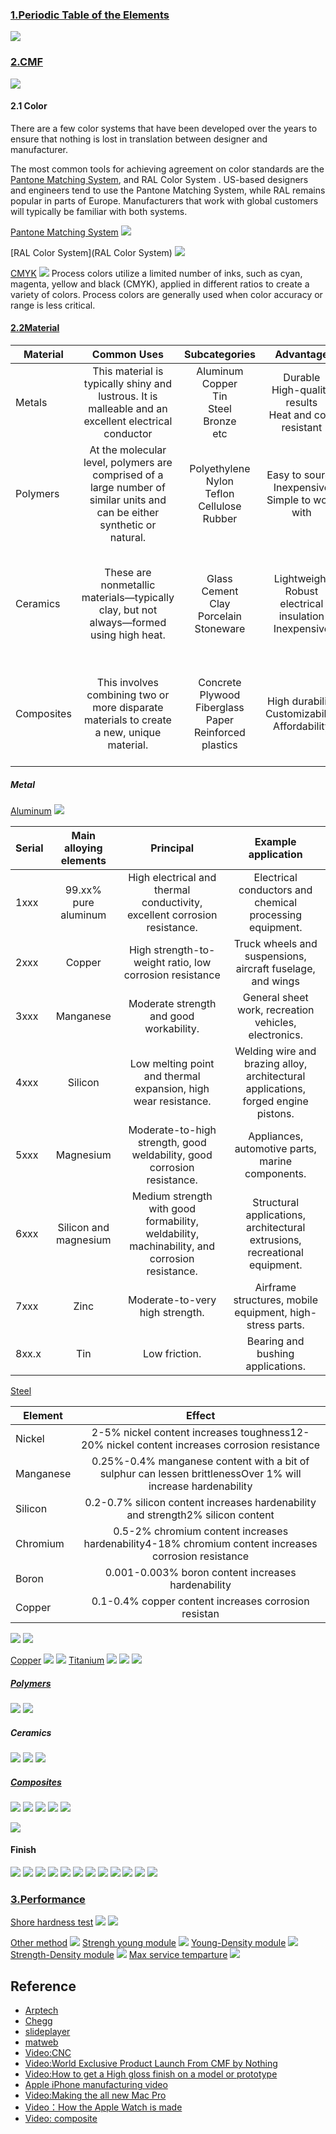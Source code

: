 

### [1.Periodic Table of the Elements](https://ptable.com/?lang=zh-hans#%E6%80%A7%E8%B4%A8)

![](https://nexmaker-profabx.oss-cn-hangzhou.aliyuncs.com/img/perodictableelements.jpeg)



### [2.CMF](https://profabx.com/#/en/prototype/prototype)
![](https://nexmaker-profabx.oss-cn-hangzhou.aliyuncs.com/img/cmf.png)


#### 2.1 Color
There are a few color systems that have been developed over the years to ensure that nothing is lost in translation between designer and manufacturer. 

The most common tools for achieving agreement on color standards are the [Pantone Matching System](https://www.pantone.com/color-systems/pantone-color-systems-explained), and RAL Color System . US-based designers and engineers tend to use the Pantone Matching System, while RAL remains popular in parts of Europe. Manufacturers that work with global customers will typically be familiar with both systems. 


[Pantone Matching System](https://www.pantone.com/color-systems/pantone-color-systems-explained)
![](https://nexmaker-profabx.oss-cn-hangzhou.aliyuncs.com/img/cmyk.png)


[RAL Color System](RAL Color System)
![](https://nexmaker-profabx.oss-cn-hangzhou.aliyuncs.com/img/ral_cassic-CMYK.jpg)

[CMYK](https://www.color-meanings.com/cmyk-color-model/)
![](https://nexmaker-profabx.oss-cn-hangzhou.aliyuncs.com/img/rgbcmyk.png)
Process colors utilize a limited number of inks, such as cyan, magenta, yellow and black (CMYK), applied in different ratios to create a variety of colors. Process colors are generally used when color accuracy or range is less critical.
#### [2.2Material](https://www.pacific-research.com/what-types-of-materials-are-used-in-manufacturing-prl/)
| Material | Common Uses  |Subcategories |  Advantage  | Disadvantage | 
| ------------- | :-----:| :-----:|:-----:|-----:|
| Metals  |This material is typically shiny and lustrous. It is malleable and an excellent electrical conductor|Aluminum<br>Copper<br>Tin<br>Steel<br>Bronze<br>etc|Durable<br>High-quality results<br>Heat and cold resistant |Can be challenging to<br>work with<br>Higher cost<br>Difficult to source | 
|  Polymers |At the molecular level, polymers are comprised of a large number of similar units and can be either synthetic or natural.|Polyethylene<br>Nylon<br>Teflon<br>Cellulose<br>Rubber| Easy to source<br>Inexpensive<br>Simple to work with| Lower-quality results<br>Less durability<br>Limited heat capacity | 
| Ceramics  |These are nonmetallic materials―typically clay, but not always―formed using high heat.|Glass<br>Cement<br>Clay<br>Porcelain<br>Stoneware| Lightweight<br>Robust electrical<br>insulation<br>Inexpensive| Dimensional tolerances can be inconsistent<br>Cracking is possible<br>Processing can be challenging | 
| Composites  |This involves combining two or more disparate materials to create a new, unique material.|Concrete<br>Plywood<br>Fiberglass<br>Paper<br>Reinforced plastics|High durability<br>Customizability<br>Affordability | Can be bad for the environment<br>Repair is challenging<br>May require special handling| 

##### Metal

[Aluminum](https://www.iqsdirectory.com/articles/aluminum-metal/types-of-aluminum.html#/)
![](https://nexmaker-profabx.oss-cn-hangzhou.aliyuncs.com/img/iqsdirectory.png)

| Serial | Main alloying elements  |Principal |  Example application  | 
| ------------- | :-----:| :-----:|:-----:|
| 1xxx |99.xx% pure aluminum| High electrical and thermal conductivity, excellent corrosion resistance.|Electrical conductors and chemical processing equipment.|
|2xxx|Copper|	High strength-to-weight ratio, low corrosion resistance|Truck wheels and suspensions, aircraft fuselage, and wings|
|3xxx	|Manganese	|Moderate strength and good workability.|	General sheet work, recreation vehicles, electronics.|
|4xxx|	Silicon|	Low melting point and thermal expansion, high wear resistance.	|Welding wire and brazing alloy, architectural applications, forged engine pistons.|
|5xxx	|Magnesium	|Moderate-to-high strength, good weldability, good corrosion resistance.|	Appliances, automotive parts, marine components.|
|6xxx|	Silicon and magnesium|	Medium strength with good formability, weldability, machinability, and corrosion resistance.|	Structural applications, architectural extrusions, recreational equipment.|
|7xxx	|Zinc|	Moderate-to-very high strength.	|Airframe structures, mobile equipment, high-stress parts.	|
|8xx.x	|Tin|	Low friction.	|Bearing and bushing applications.|


[Steel](https://www.britannica.com/technology/steel/Wear-resistant-steels)

|Element|	Effect|
| ------------- | :-----:|
|Nickel|	2-5% nickel content increases toughness12-20% nickel content increases corrosion resistance|
|Manganese|	0.25%-0.4% manganese content with a bit of sulphur can lessen brittlenessOver 1% will increase hardenability|
|Silicon|	0.2-0.7% silicon content increases hardenability and strength2% silicon content |increases yield strengthHigh percentages will also give magnetic properties to the alloy steel
|Chromium	|0.5-2% chromium content increases hardenability4-18% chromium content increases corrosion resistance|
|Boron|	0.001-0.003% boron content increases hardenability|
|Copper|	0.1-0.4% copper content increases corrosion resistan|
![](https://nexmaker-profabx.oss-cn-hangzhou.aliyuncs.com/img/flowline1_540.gif)
![](https://nexmaker-profabx.oss-cn-hangzhou.aliyuncs.com/img/Steel-tubing.png)

[Copper](https://waykenrm.com/blogs/differences-between-brass-bronze-and-copper/#/)
![](https://nexmaker-profabx.oss-cn-hangzhou.aliyuncs.com/img/applications-of-brass-bronze-and-copper-optimized.jpg)
![](https://nexmaker-profabx.oss-cn-hangzhou.aliyuncs.com/img/WX20240602-230239.png)
[Titanium]()
![](https://nexmaker-profabx.oss-cn-hangzhou.aliyuncs.com/img/WX20240602-231154.png)
![](https://nexmaker-profabx.oss-cn-hangzhou.aliyuncs.com/img/WX20240602-231627.png)
![](https://nexmaker-profabx.oss-cn-hangzhou.aliyuncs.com/img/WX20240602-231627.png)

##### [Polymers](https://www.findlight.net/blog/plastic-manufacturing-processes-brief-guide/#/)
![](https://nexmaker-profabx.oss-cn-hangzhou.aliyuncs.com/img/PlasticsPyramid3.jpg)
![](https://nexmaker-profabx.oss-cn-hangzhou.aliyuncs.com/img/Blog1.2.png)
##### Ceramics
![](https://nexmaker-profabx.oss-cn-hangzhou.aliyuncs.com/img/WX20240602-234029.png)
![](https://nexmaker-profabx.oss-cn-hangzhou.aliyuncs.com/img/WX20240602-233806.png)
![](https://nexmaker-profabx.oss-cn-hangzhou.aliyuncs.com/img/ceramicsvehicle.png)
##### [Composites](https://www.addcomposites.com/post/where-are-composites-used#/)
![](https://nexmaker-profabx.oss-cn-hangzhou.aliyuncs.com/img/1482836070.materiau.composite.eng.web.jpg)
![](https://nexmaker-profabx.oss-cn-hangzhou.aliyuncs.com/img/fiber-resin-combo.png)
![](https://nexmaker-profabx.oss-cn-hangzhou.aliyuncs.com/img/FiberMatrixComposite3.png)
![](https://nexmaker-profabx.oss-cn-hangzhou.aliyuncs.com/img/WX20240602-234440.png)
![](https://nexmaker-profabx.oss-cn-hangzhou.aliyuncs.com/img/WX20240602-234553.png)


![](https://nexmaker-profabx.oss-cn-hangzhou.aliyuncs.com/img/liquidmetal.png)
#### Finish
![](https://nexmaker-profabx.oss-cn-hangzhou.aliyuncs.com/img/Post-processing-methods-Post-Processing.png)
![](https://nexmaker-profabx.oss-cn-hangzhou.aliyuncs.com/img/bottle3.png)
![](https://nexmaker-profabx.oss-cn-hangzhou.aliyuncs.com/img/WX20240602-235325.png)
![](https://nexmaker-profabx.oss-cn-hangzhou.aliyuncs.com/img/WX20240602-235312.png)
![](https://nexmaker-profabx.oss-cn-hangzhou.aliyuncs.com/img/surface-finish.png)
![](https://nexmaker-profabx.oss-cn-hangzhou.aliyuncs.com/img/1619405031756t.png)
![](https://nexmaker-profabx.oss-cn-hangzhou.aliyuncs.com/img/WX20240603-000623%402x.png)
![](https://nexmaker-profabx.oss-cn-hangzhou.aliyuncs.com/img/WX20240603-000609%402x.png)
![](https://nexmaker-profabx.oss-cn-hangzhou.aliyuncs.com/img/WX20240603-001452.png)
![](https://nexmaker-profabx.oss-cn-hangzhou.aliyuncs.com/img/WX20240603-001907.png)
![](https://nexmaker-profabx.oss-cn-hangzhou.aliyuncs.com/img/WX20240603-001939.png)
![](https://nexmaker-profabx.oss-cn-hangzhou.aliyuncs.com/img/WX20240603-002159.png)
### [3.Performance]()
[Shore hardness test](https://glossar.item24.com/en/glossary-index/article/item//shore-hardness-test.html)
![](https://nexmaker-profabx.oss-cn-hangzhou.aliyuncs.com/img/phpBDSm94.png)
![](https://nexmaker-profabx.oss-cn-hangzhou.aliyuncs.com/img/shore-hardness-scale.jpg)

[Other method](https://www.chegg.com/homework-help/questions-and-answers/compare-influence-different-indenter-shapes-rockwell-hardness-test-please-comment-items-gi-q95179475)
![](https://nexmaker-profabx.oss-cn-hangzhou.aliyuncs.com/img/WX20231219-091144.png)
[Strengh young module](https://slideplayer.com/slide/17420242/)
![](https://nexmaker-profabx.oss-cn-hangzhou.aliyuncs.com/img/youngmodule.png)
[Young-Density module](https://slideplayer.com/slide/17420242/)
![](https://nexmaker-profabx.oss-cn-hangzhou.aliyuncs.com/img/densityyoung.png)
[Strength-Density module](https://slideplayer.com/slide/17420242/)
![](https://nexmaker-profabx.oss-cn-hangzhou.aliyuncs.com/img/strengthdensity.png)
[Max service temparture](https://slideplayer.com/slide/17420242/)
![](https://nexmaker-profabx.oss-cn-hangzhou.aliyuncs.com/img/TEMPERATURE.png)
## Reference
* [Arptech](https://www.arptech.com.au/blog/shore-hardness-scale.htm)
* [Chegg](https://www.chegg.com/homework-help/questions-and-answers/compare-influence-different-indenter-shapes-rockwell-hardness-test-please-comment-items-gi-q95179475)
* [slideplayer](https://slideplayer.com/slide/17420242/)
* [matweb](https://www.matweb.com/search/MaterialGroupSearch.aspx)
*  [Video:CNC](https://www.youtube.com/watch?v=NC63Xx2N1-8&ab_channel=RotherTechnologie)
* [Video:World Exclusive Product Launch From CMF by Nothing](https://www.youtube.com/watch?v=LP7f_fvVJH4&ab_channel=UnboxTherapy)
* [Video:How to get a High gloss finish on a model or prototype](https://www.youtube.com/watch?v=N61PU2ZkYtA&ab_channel=EricStrebel)
* [Apple iPhone manufacturing video](https://www.youtube.com/watch?v=7IA9LWU4iHo&ab_channel=cwvideomaker)
* [Video:Making the all new Mac Pro](https://www.youtube.com/watch?v=GQnr-kfuVdQ&ab_channel=EEStore)
* [Video：How the Apple Watch is made](https://www.youtube.com/watch?v=qmaYUhMH1w8&ab_channel=RandomVids)
* [Video: composite](https://www.youtube.com/watch?v=xGYZqmGjG9s&ab_channel=Ekeeda)
